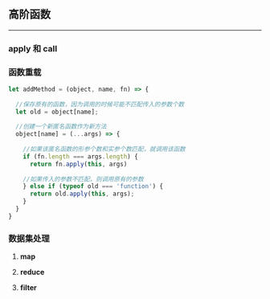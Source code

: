 ## 高阶函数

---

### apply 和 call







### 函数重载

```javascript
let addMethod = (object, name, fn) => {
  
  //保存原有的函数，因为调用的时候可能不匹配传入的参数个数
  let old = object[name];
  
  //创建一个新匿名函数作为新方法
  object[name] = (...args) => {
    
    //如果该匿名函数的形参个数和实参个数匹配，就调用该函数
    if (fn.length === args.length) {
      return fn.apply(this, args)
      
    //如果传入的参数不匹配，则调用原有的参数
    } else if (typeof old === 'function') {
      return old.apply(this, args);
    }
  }
}
```







### 数据集处理

1. **map**







2. **reduce**







3. **filter**

